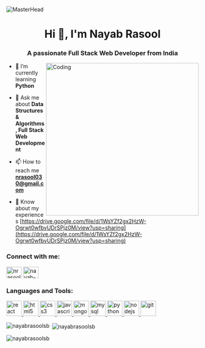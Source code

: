 ![MasterHead](http://res.cloudinary.com/dzocqa8dh/image/upload/v1672932103/e3dn3ftwzgenedmho76y.gif)

<h1 align="center">Hi 👋, I'm Nayab Rasool</h1>
<h3 align="center">A passionate Full Stack Web Developer from India</h3>

<img align="right" alt="Coding" width="400" src="https://cdn.dribbble.com/users/1162077/screenshots/3848914/programmer.gif"/>

- 🌱 I’m currently learning **Python**

- 💬 Ask me about **Data Structures & Algorithms, Full Stack Web Development**

- 📫 How to reach me **nrasool030@gmail.com**

- 📄 Know about my experiences [https://drive.google.com/file/d/1WsYZf2gx2HzW-Ogrwt0wfbvUDrSPjz0M/view?usp=sharing](https://drive.google.com/file/d/1WsYZf2gx2HzW-Ogrwt0wfbvUDrSPjz0M/view?usp=sharing)

<h3 align="left">Connect with me:</h3>
<p align="left">
<a href="https://twitter.com/nrasool030" target="_blank"><img align="center" src="http://res.cloudinary.com/dzocqa8dh/image/upload/v1672935192/ygvadoilp1zek1dolbvg.jpg" alt="nrasool030" height="30" width="40" ></a>
<a href="https://linkedin.com/in/nayab-rasool-a2a590217" target="_blank"><img align="center" src="http://res.cloudinary.com/dzocqa8dh/image/upload/v1672934479/xt0zf1jwsjudcijbvxda.png" alt="nayab-rasool-a2a590217" height="30" width="40" /></a>
</p>

<h3 align="left">Languages and Tools:</h3>
<p align="left"> 
  <a href="https://reactjs.org/" target="_blank" rel="noreferrer"> 
    <img
    src="http://res.cloudinary.com/dzocqa8dh/image/upload/v1672937270/z25nd75a370ydqb1pspf.jpg"   
    alt="react" width="40" height="40" /> 
  </a> 
  <a href="https://www.w3.org/html/" target="_blank" rel="noreferrer"> <img src="http://res.cloudinary.com/dzocqa8dh/image/upload/v1672938682/agzysh3pi2knsvzckwca.png" alt="html5" width="40" height="40"/> </a> 
    <a href="https://www.w3schools.com/css/" target="_blank" rel="noreferrer"> <img src="http://res.cloudinary.com/dzocqa8dh/image/upload/v1672939273/ie0gz5zf4are0df79mft.png" alt="css3" width="40" height="40"/> </a> 
  <a href="https://developer.mozilla.org/en-US/docs/Web/JavaScript" target="_blank" rel="noreferrer"> <img src="http://res.cloudinary.com/dzocqa8dh/image/upload/v1672939444/t97vds5mbbshj1fadpga.png" alt="javascript" width="40" height="40"/> </a> 
  <a href="https://www.mongodb.com/" target="_blank" rel="noreferrer"> <img src="http://res.cloudinary.com/dzocqa8dh/image/upload/v1672940182/ehqhgnvwilkttcc6lxz7.png" alt="mongodb" width="40" height="40"/> </a> 
  <a href="https://www.mysql.com/" target="_blank" rel="noreferrer"> <img src="http://res.cloudinary.com/dzocqa8dh/image/upload/v1672940609/moiycpo2aechpew7gk1d.png" alt="mysql" width="40" height="40"/> </a> 
   <a href="https://www.python.org" target="_blank" rel="noreferrer"> <img src="http://res.cloudinary.com/dzocqa8dh/image/upload/v1672939721/x6sajit5ac6qvicc2vwd.jpg" alt="python" width="40" height="40"/> </a> 
  <a href="https://nodejs.org" target="_blank" rel="noreferrer"> <img src="http://res.cloudinary.com/dzocqa8dh/image/upload/v1672940882/sufadtk6kww7jbaz8tvc.png" alt="nodejs" width="40" height="40"/> </a> 
  <a href="https://git-scm.com/" target="_blank" rel="noreferrer"> <img src="http://res.cloudinary.com/dzocqa8dh/image/upload/v1672938151/rvgauvfkod2pyvlq0qgf.png" alt="git" width="40" height="40"/> </a> 
</p>

<p><img align="left" src="https://github-readme-stats.vercel.app/api/top-langs?username=nayabrasoolsb&show_icons=true&locale=en&layout=compact" alt="nayabrasoolsb" /></p>

<p>&nbsp;<img align="center" src="https://github-readme-stats.vercel.app/api?username=nayabrasoolsb&show_icons=true&locale=en" alt="nayabrasoolsb" /></p>

<p><img align="center" src="https://github-readme-streak-stats.herokuapp.com/?user=nayabrasoolsb&" alt="nayabrasoolsb" /></p>

